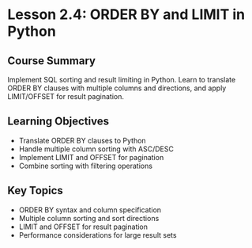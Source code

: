 # Lesson 2.4: ORDER BY and LIMIT in Python

## Course Summary
Implement SQL sorting and result limiting in Python. Learn to translate ORDER BY clauses with multiple columns and directions, and apply LIMIT/OFFSET for result pagination.

## Learning Objectives
- Translate ORDER BY clauses to Python
- Handle multiple column sorting with ASC/DESC
- Implement LIMIT and OFFSET for pagination
- Combine sorting with filtering operations

## Key Topics
- ORDER BY syntax and column specification
- Multiple column sorting and sort directions
- LIMIT and OFFSET for result pagination
- Performance considerations for large result sets